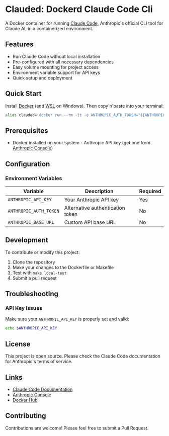 # Clauded: Dockerd Claude Code Cli

A Docker container for running [Claude Code](https://docs.anthropic.com/en/docs/claude-code), Anthropic's official CLI tool for Claude AI, in a containerized environment.

## Features

- Run Claude Code without local installation
- Pre-configured with all necessary dependencies
- Easy volume mounting for project access
- Environment variable support for API keys
- Quick setup and deployment


## Quick Start

Install [Docker](https://www.docker.com/products/docker-desktop/) (and [WSL](https://learn.microsoft.com/en-us/windows/wsl/install) on Windows). Then copy'n'paste into your terminal:

```bash
alias clauded='docker run --rm -it -e ANTHROPIC_AUTH_TOKEN="${ANTHROPIC_AUTH_TOKEN}" -e ANTHROPIC_BASE_URL="${ANTHROPIC_BASE_URL}" -e ANTHROPIC_API_KEY="${ANTHROPIC_API_KEY}" -v ${PWD}:/app -v ~/.claude:/home/$(whoami)/.claude -u $(id -u):$(id -g)  bestony/clauded'
```

## Prerequisites

- Docker installed on your system                                                                                                                     - Anthropic API key (get one from [Anthropic Console](https://console.anthropic.com/))

## Configuration

### Environment Variables

| Variable | Description | Required |
|----------|-------------|----------|
| `ANTHROPIC_API_KEY` | Your Anthropic API key | Yes |
| `ANTHROPIC_AUTH_TOKEN` | Alternative authentication token | No |
| `ANTHROPIC_BASE_URL` | Custom API base URL | No |


## Development

To contribute or modify this project:

1. Clone the repository
2. Make your changes to the Dockerfile or Makefile
3. Test with `make local-test`
4. Submit a pull request

## Troubleshooting

### API Key Issues

Make sure your `ANTHROPIC_API_KEY` is properly set and valid:

```bash
echo $ANTHROPIC_API_KEY
```


## License

This project is open source. Please check the Claude Code documentation for Anthropic's terms of service.

## Links

- [Claude Code Documentation](https://docs.anthropic.com/en/docs/claude-code)
- [Anthropic Console](https://console.anthropic.com/)
- [Docker Hub](https://hub.docker.com/)

## Contributing

Contributions are welcome! Please feel free to submit a Pull Request.
